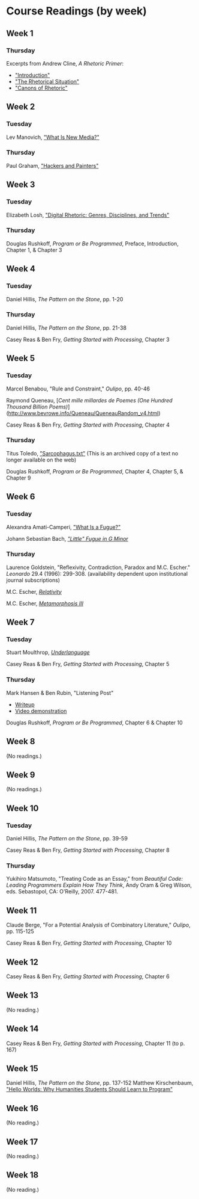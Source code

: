 # Course Readings (by week)

## Week 1

### Thursday
Excerpts from Andrew Cline, _A Rhetoric Primer_:
* ["Introduction"](http://rhetorica.net/textbook/intro.htm)
* ["The Rhetorical Situation"](http://rhetorica.net/kairos.htm)
* ["Canons of Rhetoric"](http://rhetorica.net/textbook/canons_of_rhetoric.htm)

## Week 2

### Tuesday
Lev Manovich, ["What Is New Media?"](http://faculty.cua.edu/johnsong/hsct101/readings-pdf/manovich.htm)

### Thursday
Paul Graham, ["Hackers and Painters"](http://www.paulgraham.com/hp.html)

## Week 3

### Tuesday
Elizabeth Losh, ["Digital Rhetoric: Genres, Disciplines, and Trends"](http://digitalrhetoric.org/)

### Thursday
Douglas Rushkoff, _Program or Be Programmed_, Preface, Introduction, Chapter 1, & Chapter 3

## Week 4

### Tuesday
Daniel Hillis, _The Pattern on the Stone_, pp. 1-20

### Thursday
Daniel Hillis, _The Pattern on the Stone_, pp. 21-38

Casey Reas & Ben Fry, _Getting Started with Processing_, Chapter 3

## Week 5

### Tuesday
Marcel Benabou, "Rule and Constraint," _Oulipo_, pp. 40-46

Raymond Queneau, [_Cent mille millardes de Poemes (One Hundred Thousand Billion Poems)_] (http://www.bevrowe.info/Queneau/QueneauRandom_v4.html)

Casey Reas & Ben Fry, _Getting Started with Processing_, Chapter 4

### Thursday
Titus Toledo, ["Sarcophagus.txt"](http://www.brockoleur.com/sarcophagus/) (This is an archived copy of a text no longer available on the web)

Douglas Rushkoff, _Program or Be Programmed_, Chapter 4, Chapter 5, & Chapter 9

## Week 6

### Tuesday
Alexandra Amati-Camperi, ["What Is a Fugue?"](http://www.sfbach.org/what-fugue)

Johann Sebastian Bach, [_"Little" Fugue in G Minor_](http://www.youtube.com/watch?v=pVadl4ocX0M)

### Thursday
Laurence Goldstein, "Reflexivity, Contradiction, Paradox and M.C. Escher." _Leonardo_ 29.4 (1996): 299-308. (availability dependent upon institutional journal subscriptions)

M.C. Escher, [_Relativity_](http://www.mcescher.com/Gallery/back-bmp/LW389.jpg)

M.C. Escher, [_Metamorphosis III_](http://uploads5.wikipaintings.org/images/m-c-escher/metamorphosis-iii-1968-1.jpg)

## Week 7

### Tuesday
Stuart Moulthrop, [_Underlanguage_](http://iat.ubalt.edu/moulthrop/hypertexts/ul/)

Casey Reas & Ben Fry, _Getting Started with Processing_, Chapter 5

### Thursday
Mark Hansen & Ben Rubin, "Listening Post"
* [Writeup](http://earstudio.com/2010/09/29/listening-post/)
* [Video demonstration](http://www.youtube.com/watch?v=dD36IajCz6A)

Douglas Rushkoff, _Program or Be Programmed_, Chapter 6 & Chapter 10

## Week 8
(No readings.)

## Week 9
(No readings.)

## Week 10

### Tuesday
Daniel Hillis, _The Pattern on the Stone_, pp. 39-59

Casey Reas & Ben Fry, _Getting Started with Processing_, Chapter 8

### Thursday
Yukihiro Matsumoto, "Treating Code as an Essay," from _Beautiful Code: Leading Programmers Explain How They Think_, Andy Oram & Greg Wilson, eds.  Sebastopol, CA: O'Reilly, 2007. 477-481.

## Week 11
Claude Berge, "For a Potential Analysis of Combinatory Literature," _Oulipo_, pp. 115-125

Casey Reas & Ben Fry, _Getting Started with Processing_, Chapter 10

## Week 12
Casey Reas & Ben Fry, _Getting Started with Processing_, Chapter 6

## Week 13
(No reading.)

## Week 14
Casey Reas & Ben Fry, _Getting Started with Processing_, Chapter 11 (to p. 167)

## Week 15
Daniel Hillis, _The Pattern on the Stone_, pp. 137-152
Matthew Kirschenbaum, ["Hello Worlds: Why Humanities Students Should Learn to Program"](http://moodle.wolfware.ncsu.edu/mod/resource/view.php?id=1630625)

## Week 16
(No reading.)

## Week 17
(No reading.)

## Week 18
(No reading.)
